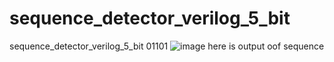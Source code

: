 # sequence_detector_verilog_5_bit
sequence_detector_verilog_5_bit 01101
![image](https://user-images.githubusercontent.com/39345855/48972448-38dd0b00-eff0-11e8-890c-9b85d3015f63.png)
here is output oof sequence 
